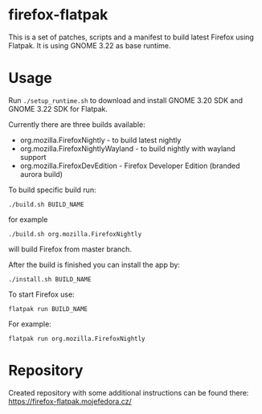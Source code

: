 # firefox-flatpak
This is a set of patches, scripts and a manifest to build latest Firefox using Flatpak. It is using GNOME 3.22 as base runtime.

# Usage

Run ```./setup_runtime.sh``` to download and install GNOME 3.20 SDK and GNOME 3.22 SDK for Flatpak.

Currently there are three builds available:
* org.mozilla.FirefoxNightly - to build latest nightly
* org.mozilla.FirefoxNightlyWayland - to build nightly with wayland support
* org.mozilla.FirefoxDevEdition - Firefox Developer Edition (branded aurora build)

To build specific build run:
```
./build.sh BUILD_NAME
```
for example 
```
./build.sh org.mozilla.FirefoxNightly
``` 
will build Firefox from master branch.

After the build is finished you can install the app by:
```
./install.sh BUILD_NAME
```

To start Firefox use:
```
flatpak run BUILD_NAME
```

For example:
```
flatpak run org.mozilla.FirefoxNightly
```

# Repository

Created repository with some additional instructions can be found there: https://firefox-flatpak.mojefedora.cz/
